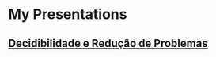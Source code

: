 # My Presentations

## [Decidibilidade e Redução de Problemas](https://www.slideshare.net/RamonSantos28/decidibilidade-e-reduo-de-problemas)
